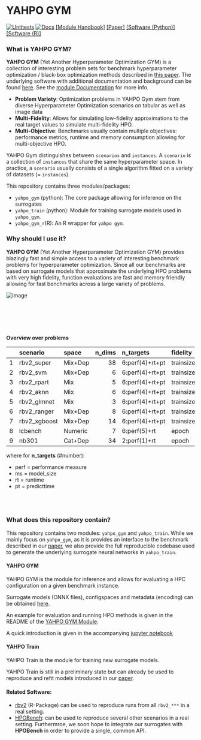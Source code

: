 # YAHPO GYM
[![Unittests](https://github.com/pfistfl/yahpo_gym/workflows/unittests_gym_py/badge.svg?branch=main)](https://github.com/pfistfl/yahpo_gym/actions)
[![Docs](https://github.com/pfistfl/yahpo_gym/workflows/docs/badge.svg?branch=main)](https://github.com/pfistfl/yahpo_gym/actions)
[[Module Handbook]](https://pfistfl.github.io/yahpo_gym/) [[Paper]](https://arxiv.org/abs/2109.03670)
[[Software (Python)]](https://github.com/pfistfl/yahpo_gym/tree/main/yahpo_gym)
[[Software (R)]](https://github.com/pfistfl/yahpo_gym/tree/main/yahpo_gym)

### What is YAHPO GYM? 

**YAHPO GYM** (Yet Another Hyperparameter Optimization GYM) is a collection of interesting problem sets for benchmark hyperparameter optimization / black-box optimization methods described in [this paper](https://arxiv.org/abs/2109.03670).
The underlying software with additional documentation and background can be found [here](https://github.com/pfistfl/yahpo_gym/tree/main/yahpo_gym).
See the [module Documentation](https://pfistfl.github.io/yahpo_gym/) for more info.

- **Problem Variety**: Optimization problems in YAHPO Gym stem from diverse Hyperparameter Optimization scenarios on tabular as well as image data
- **Multi-Fidelity**: Allows for simulating low-fidelity approximations to the real target values to simulate multi-fidelity HPO.
- **Multi-Objective**: Benchmarks usually contain multiple objectives: performance metrics, runtime and memory consumption allowing for multi-objective HPO.

YAHPO Gym distinguishes between `scenarios` and `instances`.
A `scenario` is a collection of `instances` that share the same hyperparameter space. In practice, a `scenario` usually consists of a single algorithm fitted on a variety of datasets (= `instances`).

This repository contains three modules/packages:

- `yahpo_gym` (python): The core package allowing for  inference on the surrogates
- `yahpo_train` (python): Module for training surrogate models used in `yahpo_gym`.
- `yahpo_gym_r`(R): An R wrapper for  `yahpo gym`.


### Why should I use it?

**YAHPO GYM** (Yet Another Hyperparameter Optimization GYM) provides blazingly fast and simple access to a variety of interesting benchmark problems for hyperparameter optimization.
Since all our benchmarks are based on surrogate models that approximate the underlying HPO problems with very high fidelity, function evaluations are fast and memory friendly allowing for fast benchmarks 
across a large variety of problems.

![image](https://github.com/pfistfl/yahpo_gym/blob/main/assets/results.png?raw=true)

<br><br>
---

**Overview over problems**

|     | scenario     | space   | n_dims | n_targets        | fidelity       | n_problems | status |
|:----|:-------------|:--------|-------:|:-----------------|:---------------|-----------:|:-------|
| 1   | rbv2_super   | Mix+Dep |     38 | 6:perf(4)+rt+pt  | trainsize+repl |         89 |        |
| 2   | rbv2_svm     | Mix+Dep |      6 | 6:perf(4)+rt+pt  | trainsize+repl |         96 |        |
| 3   | rbv2_rpart   | Mix     |      5 | 6:perf(4)+rt+pt  | trainsize+repl |        101 |        |
| 4   | rbv2_aknn    | Mix     |      6 | 6:perf(4)+rt+pt  | trainsize+repl |         99 |        |
| 5   | rbv2_glmnet  | Mix     |      3 | 6:perf(4)+rt+pt  | trainsize+repl |         98 |        |
| 6   | rbv2_ranger  | Mix+Dep |      8 | 6:perf(4)+rt+pt  | trainsize+repl |        114 |        |
| 7   | rbv2_xgboost | Mix+Dep |     14 | 6:perf(4)+rt+pt  | trainsize+repl |        109 |        |
| 8   | lcbench      | Numeric |      7 | 6:perf(5)+rt     | epoch          |         35 |        |
| 9   | nb301        | Cat+Dep |     34 | 2:perf(1)+rt     | epoch          |          1 |        |

where for **n\_targets** (\#number):

-   perf = performance measure
-   ms = model\_size
-   rt = runtime
-   pt = predicttime

<br><br>
### What does this repository contain?

This repository contains two modules: `yahpo_gym` and `yahpo_train`. 
While we mainly focus on `yahpo_gym`, as it is provides an interface to the benchmark described in our [paper](https://arxiv.org/abs/2109.03670),
we also provide the full reproducible codebase used to generate the underlying surrogate neural networks in `yahpo_train`.

#### YAHPO GYM

YAHPO GYM is the module for inference and allows for evaluating a HPC configuration on a given benchmark instance.

Surrogate models (ONNX files), configspaces and metadata (encoding) can be obtained [here](https://syncandshare.lrz.de/getlink/fiCMkzqj1bv1LfCUyvZKmLvd/).

An example for evaluation and running HPO methods is given in the README of the [YAHPO GYM Module](https://github.com/pfistfl/yahpo_gym/tree/main/yahpo_gym).

A quick introduction is given in the accompanying [jupyter notebook](https://github.com/pfistfl/yahpo_gym/blob/main/yahpo_gym/notebooks/using_yahpo_gym.ipynb)

#### YAHPO Train

YAHPO Train is the module for training new surrogate models.

YAHPO Train is still in a preliminary state but can already be used to reproduce and refit models introduced in our [paper](https://arxiv.org/abs/2109.03670).

#### Related Software:

- [rbv2](https://github.com/pfistfl/rbv2) (R-Package) can be used to reproduce runs from all `rbv2_***` in a real setting.
- [HPOBench](https://github.com/automl/HPOBench/tree/master/hpobench): can be used to reproduce several other scenarios in a real setting. Furthermroe, we soon hope to integrate our surrogates with **HPOBench** in order to provide a single, common API.
